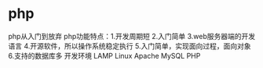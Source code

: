 # php
php从入门到放弃
php功能特点：1.开发周期短
            2.入门简单
            3.web服务器端的开发语言
            4.开源软件，所以操作系统稳定执行
            5.入门简单，实现面向过程，面向对象
            6.支持的数据库多
开发环境 LAMP
         Linux Apache MySQL PHP
